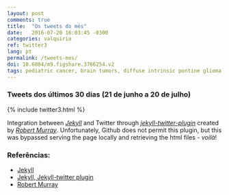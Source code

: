 ```yaml
---
layout: post
comments: true
title:  "Os tweets do mês"
date:   2016-07-20 16:03:45 -0300
categories: valquiria
ref: twitter3
lang: pt
permalink: /tweets-mes/
doi: 10.6084/m9.figshare.3766254.v2
tags: pediatric cancer, brain tumors, diffuse intrinsic pontine glioma, clinical trial, twitter, jekyll
---
```

### Tweets dos últimos 30 dias (21 de junho a 20 de julho)

{% include twitter3.html %}

Integration between [_Jekyll_][jekyll] and Twitter through [_jekyll-twitter-plugin_][jekyll-twitter-plugin] created by [_Robert Murray_][murray]. Unfortunately, Github does not permit this plugin, but this was bypassed serving the page locally and retrieving the html files - _voilà_!

### Referências:

- [Jekyll][jekyll]
- [Jekyll, Jekyll-twitter plugin][jekyll-twitter-plugin]
- [Robert Murray][murray]

[jekyll]: https://jekyllrb.com
[jekyll-twitter-plugin]: https://github.com/rob-murray/jekyll-twitter-plugin
[murray]: https://github.com/rob-murray
